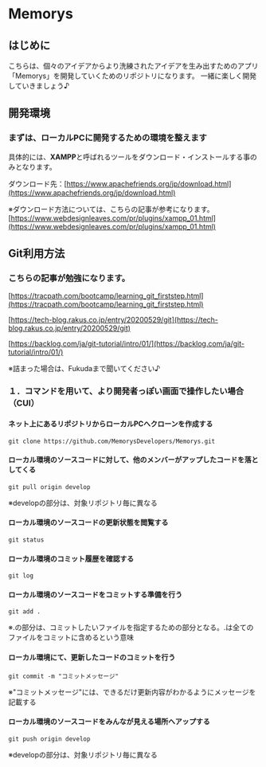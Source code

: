 # Memorys

## はじめに
こちらは、個々のアイデアからより洗練されたアイデアを生み出すためのアプリ「Memorys」を開発していくためのリポジトリになります。
一緒に楽しく開発していきましょう♪

## 開発環境
### まずは、ローカルPCに開発するための環境を整えます
具体的には、**XAMPP**と呼ばれるツールをダウンロード・インストールする事のみとなります。

ダウンロード先：[https://www.apachefriends.org/jp/download.html](https://www.apachefriends.org/jp/download.html)

※ダウンロード方法については、こちらの記事が参考になります。[https://www.webdesignleaves.com/pr/plugins/xampp_01.html](https://www.webdesignleaves.com/pr/plugins/xampp_01.html)

## Git利用方法
### こちらの記事が勉強になります。
[https://tracpath.com/bootcamp/learning_git_firststep.html](https://tracpath.com/bootcamp/learning_git_firststep.html)

[https://tech-blog.rakus.co.jp/entry/20200529/git](https://tech-blog.rakus.co.jp/entry/20200529/git)

[https://backlog.com/ja/git-tutorial/intro/01/](https://backlog.com/ja/git-tutorial/intro/01/)

※詰まった場合は、Fukudaまで聞いてください♪

### １．コマンドを用いて、より開発者っぽい画面で操作したい場合（CUI）

#### ネット上にあるリポジトリからローカルPCへクローンを作成する
```
git clone https://github.com/MemorysDevelopers/Memorys.git
```

#### ローカル環境のソースコードに対して、他のメンバーがアップしたコードを落としてくる
```
git pull origin develop
```
※developの部分は、対象リポジトリ毎に異なる

#### ローカル環境のソースコードの更新状態を閲覧する
```
git status
```

#### ローカル環境のコミット履歴を確認する
```
git log
```

#### ローカル環境のソースコードをコミットする準備を行う
```
git add .
```
※.の部分は、コミットしたいファイルを指定するための部分となる。.は全てのファイルをコミットに含めるという意味

#### ローカル環境にて、更新したコードのコミットを行う
```
git commit -m "コミットメッセージ"
```
※"コミットメッセージ"には、できるだけ更新内容がわかるようにメッセージを記載する

#### ローカル環境のソースコードをみんなが見える場所へアップする
```
git push origin develop
```
※developの部分は、対象リポジトリ毎に異なる
